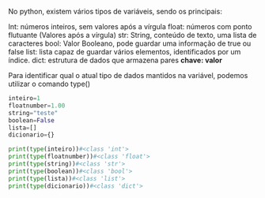 No python, existem vários tipos de variáveis, sendo os principais:

Int: números inteiros, sem valores após a vírgula
float: números com ponto flutuante (Valores após a vírgula)
str: String, conteúdo de texto, uma lista de caracteres
bool: Valor Booleano, pode guardar uma informação de true ou false
list: lista capaz de guardar vários elementos, identificados por um índice.
dict: estrutura de dados que armazena pares **chave: valor**

Para identificar qual o atual tipo de dados mantidos na variável, podemos utilizar o comando type()

```python
inteiro=1
floatnumber=1.00
string="teste"
boolean=False
lista=[]
dicionario={}

print(type(inteiro))#<class 'int'>
print(type(floatnumber))#<class 'float'>
print(type(string))#<class 'str'>
print(type(boolean))#<class 'bool'>
print(type(lista))#<class 'list'>
print(type(dicionario))#<class 'dict'>
```